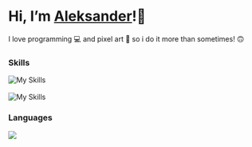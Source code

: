 # Hi, I’m <a href="https://alukasiewicz.online">Aleksander</a>!👋                                                                                 
I love programming 💻 and pixel art 🎨 so i do it more than sometimes! 🙃
<!--### Join me
[![My Skills](https://skillicons.dev/icons?i=discord)](https://discord.com/users/512282863706832943) &nbsp;
[![My Skills](https://skillicons.dev/icons?i=instagram)](https://www.instagram.com/oleklukasiewicz/) &nbsp;
-->
### Skills
![My Skills](https://skillicons.dev/icons?i=svelte,ts,js,dotnet,cs,vue,threejs,vuetify)
<br/><br/>
![My Skills](https://skillicons.dev/icons?i=nuxtjs,vite,rabbitmq,vercel,azure,firebase,visualstudio,vscode)

### Languages
<p align="left">
  <img src="https://repo-stats-mu.vercel.app/api/top-langs/?username=oleklukasiewicz&layout=compact&langs_count=6&card_width=514&exclude_repo=profile-stats&disable_animations=true&hide=html" />
</p>
